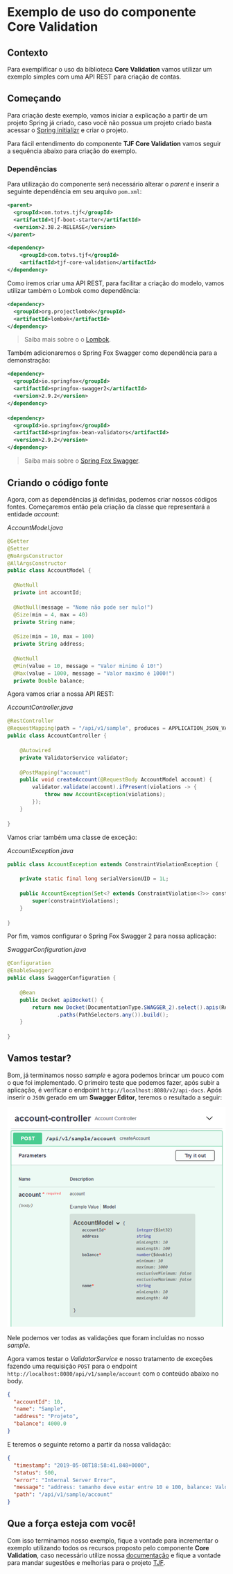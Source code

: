 # Exemplo de uso do componente Core Validation

## Contexto

Para exemplificar o uso da biblioteca **Core Validation** vamos utilizar um exemplo simples com uma API REST para criação de contas.

## Começando

Para criação deste exemplo, vamos iniciar a explicação a partir de um projeto Spring já criado, caso você não possua um projeto criado basta acessar o [Spring initializr](https:/start.spring.io) e criar o projeto.

Para fácil entendimento do componente **TJF Core Validation** vamos seguir a sequência abaixo para criação do exemplo.

### Dependências

Para utilização do componente será necessário alterar o _parent_ e inserir a seguinte dependência em seu arquivo `pom.xml`:

```xml
<parent>
  <groupId>com.totvs.tjf</groupId>
  <artifactId>tjf-boot-starter</artifactId>
  <version>2.38.2-RELEASE</version>
</parent>
```

```xml
<dependency>
    <groupId>com.totvs.tjf</groupId>
    <artifactId>tjf-core-validation</artifactId>
</dependency>
```

Como iremos criar uma API REST, para facilitar a criação do modelo, vamos utilizar também o Lombok como dependência:

```xml
<dependency>
  <groupId>org.projectlombok</groupId>
  <artifactId>lombok</artifactId>
</dependency>
```

> Saiba mais sobre o o [Lombok](https://projectlombok.org/).

Também adicionaremos o Spring Fox Swagger como dependência para a demonstração:

```xml
<dependency>
  <groupId>io.springfox</groupId>
  <artifactId>springfox-swagger2</artifactId>
  <version>2.9.2</version>
</dependency>

<dependency>
  <groupId>io.springfox</groupId>
  <artifactId>springfox-bean-validators</artifactId>
  <version>2.9.2</version>
</dependency>
```

> Saiba mais sobre o [Spring Fox Swagger](https://www.baeldung.com/swagger-2-documentation-for-spring-rest-api).

## Criando o código fonte

Agora, com as dependências já definidas, podemos criar nossos códigos fontes. Começaremos então pela criação da classe que representará a entidade _account_:

_AccountModel.java_

```java
@Getter
@Setter
@NoArgsConstructor
@AllArgsConstructor
public class AccountModel {

  @NotNull
  private int accountId;

  @NotNull(message = "Nome não pode ser nulo!")
  @Size(min = 4, max = 40)
  private String name;

  @Size(min = 10, max = 100)
  private String address;

  @NotNull
  @Min(value = 10, message = "Valor minimo é 10!")
  @Max(value = 1000, message = "Valor maximo é 1000!")
  private Double balance;

```

Agora vamos criar a nossa API REST:

_AccountController.java_

```java
@RestController
@RequestMapping(path = "/api/v1/sample", produces = APPLICATION_JSON_VALUE)
public class AccountController {

	@Autowired
	private ValidatorService validator;

	@PostMapping("account")
	public void createAccount(@RequestBody AccountModel account) {
		validator.validate(account).ifPresent(violations -> {
			throw new AccountException(violations);
		});
	}

}
```

Vamos criar também uma classe de exceção:

_AccountException.java_

```java
public class AccountException extends ConstraintViolationException {

	private static final long serialVersionUID = 1L;

	public AccountException(Set<? extends ConstraintViolation<?>> constraintViolations) {
		super(constraintViolations);
	}

}
```

Por fim, vamos configurar o Spring Fox Swagger 2 para nossa aplicação:

_SwaggerConfiguration.java_

```java
@Configuration
@EnableSwagger2
public class SwaggerConfiguration {

	@Bean
	public Docket apiDocket() {
		return new Docket(DocumentationType.SWAGGER_2).select().apis(RequestHandlerSelectors.any())
				.paths(PathSelectors.any()).build();
	}

}
```

## Vamos testar?

Bom, já terminamos nosso _sample_ e agora podemos brincar um pouco com o que foi implementado. O primeiro teste que podemos fazer, após subir a aplicação, é verificar o endpoint `http://localhost:8080/v2/api-docs`. Após inserir o `JSON` gerado em um **Swagger Editor**, teremos o resultado a seguir:

![Swagger](resources/swagger.png)

Nele podemos ver todas as validações que foram incluídas no nosso _sample_.

Agora vamos testar o _ValidatorService_ e nosso tratamento de exceções fazendo uma requisição `POST` para o endpoint `http://localhost:8080/api/v1/sample/account` com o conteúdo abaixo no body.

```json
{
  "accountId": 10,
  "name": "Sample",
  "address": "Projeto",
  "balance": 4000.0
}
```

E teremos o seguinte retorno a partir da nossa validação:

```json
{
  "timestamp": "2019-05-08T18:58:41.848+0000",
  "status": 500,
  "error": "Internal Server Error",
  "message": "address: tamanho deve estar entre 10 e 100, balance: Valor maximo é 1000!",
  "path": "/api/v1/sample/account"
}
```

## Que a força esteja com você!

Com isso terminamos nosso exemplo, fique a vontade para incrementar o exemplo utilizando todos os recursos proposto pelo componente **Core Validation**, caso necessário utilize nossa [documentação](https://tjf.totvs.com.br/wiki/tjf-core-validation) e fique a vontade para mandar sugestões e melhorias para o projeto [TJF](https://tjf.totvs.com.br/).
